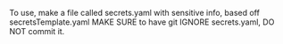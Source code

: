 To use, make a file called secrets.yaml with sensitive info, based off secretsTemplate.yaml
MAKE SURE to have git IGNORE secrets.yaml, DO NOT commit it.
